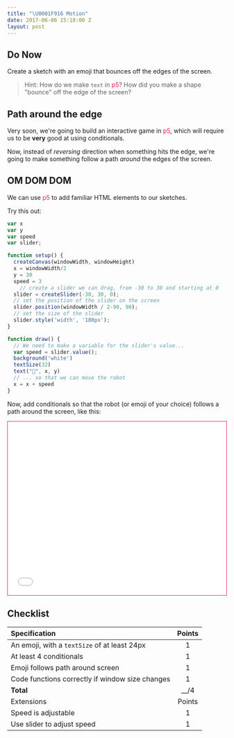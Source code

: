 ```yaml
---
title: "\U0001F916 Motion"
date: 2017-06-06 15:18:00 Z
layout: post
---
```


## Do Now
Create a sketch with an emoji that bounces off the edges of the screen.

> Hint: How do we make `text` in <span style="color: #ED1F5E">p5</span>? How did you make a shape "bounce" off the edge of the screen?

## Path around the edge
Very soon, we're going to build an interactive game in <span style="color: #ED1F5E">p5</span>, which will require us to be **very** good at using conditionals.

Now, instead of *reversing* direction when something hits the edge, we're going to make something follow a path *around* the edges of the screen.

## OM DOM DOM
We can use <span style="color: #ED1F5E">p5</span> to add familiar HTML elements to our sketches.

Try this out:

```js
var x
var y
var speed
var slider;

function setup() {
  createCanvas(windowWidth, windowHeight)
  x = windowWidth/2
  y = 30
  speed = 3
    // create a slider we can drag, from -30 to 30 and starting at 0
  slider = createSlider(-30, 30, 0);
  // set the position of the slider on the screen
  slider.position(windowWidth / 2-90, 90);
  // set the size of the slider
  slider.style('width', '180px');
}

function draw() {
  // We need to make a variable for the slider's value...
  var speed = slider.value();
  background('white')
  textSize(32)
  text("🤖", x, y)
  // ... so that we can move the robot
  x = x + speed
}
```

Now, add conditionals so that the robot (or emoji of your choice) follows a path around the screen, like this:

<iframe src="{{ site.baseurl }}/Code_Examples/PathAlongEdges" width="100%" height="400px" style="border:solid 1px; border-color: #ED1F5E"></iframe>

## Checklist

| Specification                                   | Points |
|:------------------------------------------------|:------:|
| An emoji, with a `textSize` of at least 24px    |   1    |
| At least 4 conditionals                         |   1    |
| Emoji follows path around screen                |   1    |
| Code functions correctly if window size changes |   1    |
| **Total**                                       |  __/4  |
| Extensions                                      | Points |
| Speed is adjustable                             |   1    |
| Use slider to adjust speed                      |   1    |
